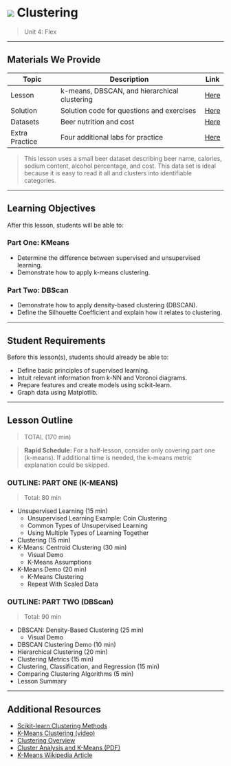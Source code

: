 # ![](https://ga-dash.s3.amazonaws.com/production/assets/logo-9f88ae6c9c3871690e33280fcf557f33.png) Clustering

> Unit 4: Flex

---

## Materials We Provide

| Topic | Description | Link |
| --- | --- | --- |
| Lesson | k-means, DBSCAN, and hierarchical clustering | [Here](./clustering-starter.ipynb) |
| Solution  | Solution code for questions and exercises | [Here](./solution-code/clustering-solution.ipynb) |
| Datasets | Beer nutrition and cost | [Here](./data/beer.txt) |
| Extra Practice | Four additional labs for practice | [Here](./practice/) |

> This lesson uses a small beer dataset describing beer name, calories, sodium content, alcohol percentage, and cost. This data set is ideal because it is easy to read it all and clusters into identifiable categories.

---

## Learning Objectives

After this lesson, students will be able to:

### Part One: KMeans
- Determine the difference between supervised and unsupervised learning.
- Demonstrate how to apply k-means clustering.

### Part Two: DBScan
- Demonstrate how to apply density-based clustering (DBSCAN).
- Define the Silhouette Coefficient and explain how it relates to clustering.

---

## Student Requirements

Before this lesson(s), students should already be able to:
- Define basic principles of supervised learning.
- Intuit relevant information from k-NN and Voronoi diagrams.
- Prepare features and create models using scikit-learn.
- Graph data using Matplotlib.

---

## Lesson Outline
> TOTAL (170 min)

> **Rapid Schedule:** For a half-lesson, consider only covering part one (k-means). If additional time is needed, the k-means metric explanation could be skipped.


### OUTLINE: PART ONE (K-MEANS)
> Total: 80 min 
- Unsupervised Learning (15 min)
    - Unsupervised Learning Example: Coin Clustering
    - Common Types of Unsupervised Learning
    - Using Multiple Types of Learning Together
- Clustering (15 min)
- K-Means: Centroid Clustering (30 min)
    - Visual Demo
    - K-Means Assumptions
- K-Means Demo (20 min)
    - K-Means Clustering
    - Repeat With Scaled Data

### OUTLINE: PART TWO (DBScan)
> Total: 90 min

- DBSCAN: Density-Based Clustering (25 min)
    - Visual Demo
- DBSCAN Clustering Demo (10 min)
- Hierarchical Clustering (20 min)
- Clustering Metrics (15 min)
- Clustering, Classification, and Regression (15 min)
- Comparing Clustering Algorithms (5 min)
- Lesson Summary

---


## Additional Resources
- [Scikit-learn Clustering Methods](http://scikit-learn.org/stable/modules/clustering.html)
- [K-Means Clustering (video)](https://www.youtube.com/watch?v=0MQEt10e4NM)
- [Clustering Overview](http://www.holehouse.org/mlclass/13_Clustering.html)
- [Cluster Analysis and K-Means (PDF)](http://www-users.cs.umn.edu/~kumar/dmbook/ch8.pdf)
- [K-Means Wikipedia Article](http://en.wikipedia.org/wiki/K-means_clustering)
